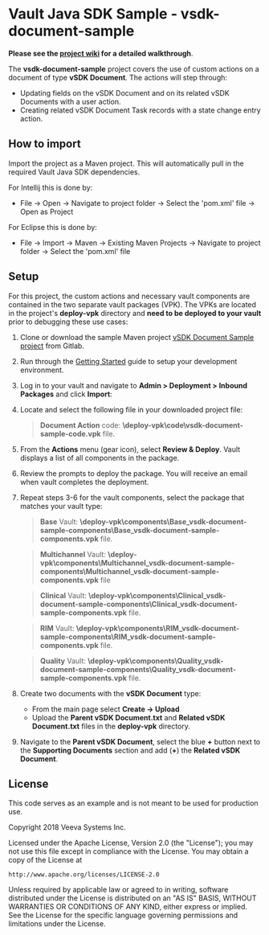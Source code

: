 # Vault Java SDK Sample - vsdk-document-sample

**Please see the [project wiki](https://github.com/veeva/vsdk-document-sample/wiki) for a detailed walkthrough**.

The **vsdk-document-sample** project covers the use of custom actions on a document of type **vSDK Document**. The actions will step through:

-   Updating fields on the vSDK Document and on its related vSDK Documents with a user action.
-   Creating related vSDK Document Task records with a state change entry action.

## How to import

Import the project as a Maven project. This will automatically pull in the required Vault Java SDK dependencies. 

For Intellij this is done by:
-	File -> Open -> Navigate to project folder -> Select the 'pom.xml' file -> Open as Project

For Eclipse this is done by:
-	File -> Import -> Maven -> Existing Maven Projects -> Navigate to project folder -> Select the 'pom.xml' file


## Setup

For this project, the custom actions and necessary vault components are contained in the two separate vault packages (VPK). The VPKs are located in the project's **deploy-vpk** directory  and **need to be deployed to your vault** prior to debugging these use cases:

1.  Clone or download the sample Maven project [vSDK Document Sample project](https://gitlab.com/veeva/vsdk-document-sample) from Gitlab.
2.  Run through the [Getting Started](https://developer.veevavault.com/sdk/#Getting_Started) guide to setup your development environment.
3.  Log in to your vault and navigate to **Admin > Deployment > Inbound Packages** and click **Import**:
4.  Locate and select the following file in your downloaded project file:

    > **Document Action** code: **\deploy-vpk\code\vsdk-document-sample-code.vpk** file.
 
5.  From the **Actions** menu (gear icon), select **Review & Deploy**. Vault displays a list of all components in the package.   
6.  Review the prompts to deploy the package. You will receive an email when vault completes the deployment.
7.  Repeat steps 3-6 for the vault components, select the package that matches your vault type:

    > **Base** Vault: **\deploy-vpk\components\Base_vsdk-document-sample-components\Base_vsdk-document-sample-components.vpk** file.

    > **Multichannel** Vault: **\deploy-vpk\components\Multichannel_vsdk-document-sample-components\Multichannel_vsdk-document-sample-components.vpk** file
    
    > **Clinical** Vault: **\deploy-vpk\components\Clinical_vsdk-document-sample-components\Clinical_vsdk-document-sample-components.vpk** file.
    
    > **RIM** Vault: **\deploy-vpk\components\RIM_vsdk-document-sample-components\RIM_vsdk-document-sample-components.vpk** file.
    
    > **Quality** Vault: **\deploy-vpk\components\Quality_vsdk-document-sample-components\Quality_vsdk-document-sample-components.vpk** file.

8.  Create two documents with the  **vSDK Document** type:
    -   From the main page select  **Create -> Upload**
    -   Upload the  **Parent vSDK Document.txt** and  **Related vSDK Document.txt**  files in the  **deploy-vpk**  directory.            
9.  Navigate to the  **Parent vSDK Document**, select the blue  **+**  button next to the  **Supporting Documents**  section and add (**+**) the  **Related vSDK Document**.  
	  
	     
	    
## License

This code serves as an example and is not meant to be used for production use.

Copyright 2018 Veeva Systems Inc.
 
Licensed under the Apache License, Version 2.0 (the "License");
you may not use this file except in compliance with the License.
You may obtain a copy of the License at
 
    http://www.apache.org/licenses/LICENSE-2.0

Unless required by applicable law or agreed to in writing, software
distributed under the License is distributed on an "AS IS" BASIS,
WITHOUT WARRANTIES OR CONDITIONS OF ANY KIND, either express or implied.
See the License for the specific language governing permissions and
limitations under the License.
  
